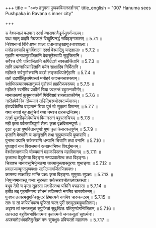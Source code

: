 +++
title = "००७ हनुमता पुष्पकविमानदर्शनम्"
title_english = "007 Hanuma sees Pushpaka in Ravana s inner city"

+++


  
स वेश्मजालं बलवान् ददर्श व्यासक्तवैडूर्यसुवर्णजालम्।  
यथा महत् प्रावृषि मेघजालं विद्युत्पिनद्धं सविहङ्गजालम् ॥ 5.7.1 ॥   
निवेशनानां विविधाश्च शालाः प्रधानशङ्खायुधचापशालाः।  
मनोहराश्चापि पुनर्विशाला ददर्श वेश्माद्रिषु चन्द्रशालाः ॥ 5.7.2 ॥   
गृहाणि नानावसुराजितानि देवासुरैश्चापि सुपूजितानि।  
सर्वैश्च दोषैः परिवर्जितानि कपिर्ददर्श स्वबलार्जितानि ॥ 5.7.3 ॥   
तानि प्रयत्नाभिसाहितानि मयेन साक्षादिव निर्मितानि।  
महीतले सर्वगुणोत्तराणि ददर्श लङ्काधिपतेर्गृहाणि ॥ 5.7.4 ॥   
ततो ददर्शोच्छ्रितमेघरूपं मनोहरं काञ्चनचारुरूपम्।  
रक्षोधिपस्यात्मबलानुरूपं गृहोत्तमं ह्यप्रतिरूपरूपम् ॥ 5.7.5 ॥   
महीतले स्वर्गमिव प्रकीर्णं श्रिया ज्वलन्तं बहुरत्नकीर्णम्।  
नानातरूणां कुसुमावकीर्णं गिरेरिवाग्रं रजसाऽवकीर्णम् ॥ 5.7.6 ॥   
नारीप्रवेकैरिव दीप्यमानं तडिद्भिरम्भोदवदर्च्यमानम्।  
हंसप्रवेकैरिव वाह्यमानं श्रिया युतं खे सुकृतां विमानम् ॥ 5.7.7 ॥   
यथा नगाग्रं बहुधातुचित्रं यथा नभश्च ग्रहचन्द्रचित्रम्।  
ददर्श युक्तीकृतमेघचित्रं विमानरत्नं बहुरत्नचित्रम् ॥ 5.7.8 ॥   
मही कृता पर्वतराजिपूर्णा शैलाः कृता वृक्षवितानपूर्णाः।  
वृक्षाः कृताः पुष्पवितानपूर्णाः पुष्पं कृतं केसरपत्त्रपूर्णम् ॥ 5.7.9 ॥   
कृतानि वेश्मानि च पाण्डुराणि तथा सुपुष्पाण्यपि पुष्कराणि।  
पुनश्च पद्मानि सकेसराणि धन्यानि चित्राणि तथा वनानि ॥ 5.7.10 ॥   
पुष्पाह्वयं नाम विराजमानं रत्नप्रभाभिश्च विवर्द्धमानम्।  
वेश्मोत्तमानामपि चोच्चमानं महाकपिस्तत्र महाविमानम् ॥ 5.7.11 ॥   
कृताश्च वैडुर्यमया विहङ्गा रूप्यप्रवालैश्च तथा विहङ्गाः।  
चित्राश्च नानावसुभिर्भुजङ्गा जात्यानुरूपास्तुरगाः शुभाङ्गाः ॥ 5.7.12 ॥   
प्रवालजाम्बूनदपुष्पपक्षाः सलीलमावर्जितजिह्मपक्षः।  
कामस्य साक्षादिव भान्ति पक्षाः कृता विहङ्गाः सुमुखाः सुपक्षाः ॥ 5.7.13 ॥   
नियुज्यमानास्तु गजाः सुहस्ताः सकेसराश्चोत्पलपत्रहस्ताः।  
बभूव देवी च कृता सुहस्ता लक्ष्मीस्तथा पद्मिनि पद्महस्ता ॥ 5.7.14 ॥   
इतीव तद् गृहमभिगम्य शोभनं सविस्मयो नगमिव चारुशोभनम्।  
पुनश्च तत्परमसुगन्धिसुन्दरं हिमात्यये नगमिव चारुकन्दरम् ॥ 5.7.15 ॥   
ततः स तां कपिरभिपत्य पूजितां चरन् पुरीं दशमुखबाहुपालिताम्।  
अदृश्य तां जनकसुतां सुपूजितां सुदुःखितः पतिगुणवेगनिर्जिताम् ॥ 5.7.16 ॥   
ततस्तदा बहुविधभावितात्मनः कृतात्मनो जनकसुतां सुवर्त्मनः।  
अपश्यतोऽभवदतिदुःखितं मनः सुचक्षुषः प्रविचरतो महात्मनः ॥ 5.7.17 ॥   
